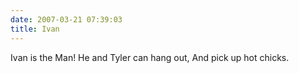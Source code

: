 ```yaml
---
date: 2007-03-21 07:39:03
title: Ivan
---
```

Ivan is the Man!
He and Tyler can hang out,
And pick up hot chicks.